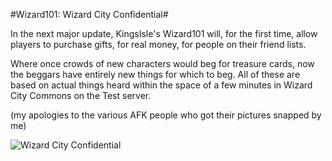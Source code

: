 #Wizard101: Wizard City Confidential#

In the next major update, KingsIsle's Wizard101 will, for the first time, allow players to purchase gifts, for real money, for people on their friend lists.

Where once crowds of new characters would beg for treasure cards, now the beggars have entirely new things for which to beg. All of these are based on actual things heard within the space of a few minutes in Wizard City Commons on the Test server.

(my apologies to the various AFK people who got their pictures snapped by me)

![Wizard City Confidential](http://westkarana.com/wp-content/uploads/2009/10/path2549.png "Wizard City Confidential")
